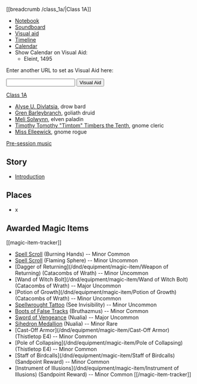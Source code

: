 [[breadcrumb /class_1a/|Class 1A]]

<script type="module">
    import {init_links, init_visual_aid} from "/static/js/common/visual_aid_backend.js";
    init_links();
    init_visual_aid();
</script>

* [Notebook]()
* [Soundboard]()
* [Visual aid](/visual_aid)
* [Timeline]()
* [Calendar](/class_1a/calendar)
* Show Calendar on Visual Aid:
  * <span class="visual-aid-link" title="iframe|/sandpoint/calendar#eleint_1495_dr">Eleint, 1495</span>

Enter another URL to set as Visual Aid here:

<input type="text" id="custom_visual_aid_url"> <button id="custom_visual_aid_button">Visual Aid</button>

[Class 1A](^class_1a/Class_1A.png)

* [Alyse U. Divlatsia](^class_1a/Alyse_ID.png), drow bard
* [Gren Barleybranch](^class_1a/Gren_ID.png), goliath druid
* [Meli Solwynn](^class_1a/Meli_ID.png), elven paladin
* [Timothy Tomothy "Timtom" Timbers the Tenth](^class_1a/Timtom_ID.png), gnome cleric
* [Miss Elleewick](^class_1a/Elleewick_ID.png), gnome rogue

[Pre-session music]($load|music|arr/Saltswept.mp3)

## Story

* [Introduction]()

## Places

* x

## Awarded Magic Items

[[magic-item-tracker]]
* [Spell Scroll](/dnd/equipment/magic-item/spell-scroll-1st-level) (Burning Hands) -- Minor Common
* [Spell Scroll](/dnd/equipment/magic-item/spell-scroll-2nd-level) (Flaming Sphere) -- Minor Uncommon
* [Dagger of Returning](/dnd/equipment/magic-item/Weapon of Returning) (Catacombs of Wrath) -- Minor Uncommon
* [Wand of Witch Bolt](/dnd/equipment/magic-item/Wand of Witch Bolt) (Catacombs of Wrath) -- Major Uncommon
* [Potion of Growth](/dnd/equipment/magic-item/Potion of Growth) (Catacombs of Wrath) -- Minor Uncommon
* [Spellwrought Tattoo](/dnd/equipment/magic-item/spellwrought-tattoo-2nd-level) (See Invisibility) -- Minor Uncommon
* [Boots of False Tracks](/dnd/equipment/magic-item/boots-of-false-tracks) (Bruthazmus) -- Minor Common
* [Sword of Vengeance](/dnd/equipment/magic-item/sword-of-vengeance) (Nualia) -- Major Uncommon
* [Sihedron Medallion](/dnd/equipment/magic-item/sihedron-medallion) (Nualia) -- Minor Rare
* [Cast-Off Armor](/dnd/equipment/magic-item/Cast-Off Armor) (Thistletop E4) -- Minor Common
* [Pole of Collapsing](/dnd/equipment/magic-item/Pole of Collapsing) (Thistletop E4) -- Minor Common
* [Staff of Birdcalls](/dnd/equipment/magic-item/Staff of Birdcalls) (Sandpoint Reward) -- Minor Common
* [Instrument of Illusions](/dnd/equipment/magic-item/Instrument of Illusions) (Sandpoint Reward) -- Minor Common
[[/magic-item-tracker]]

